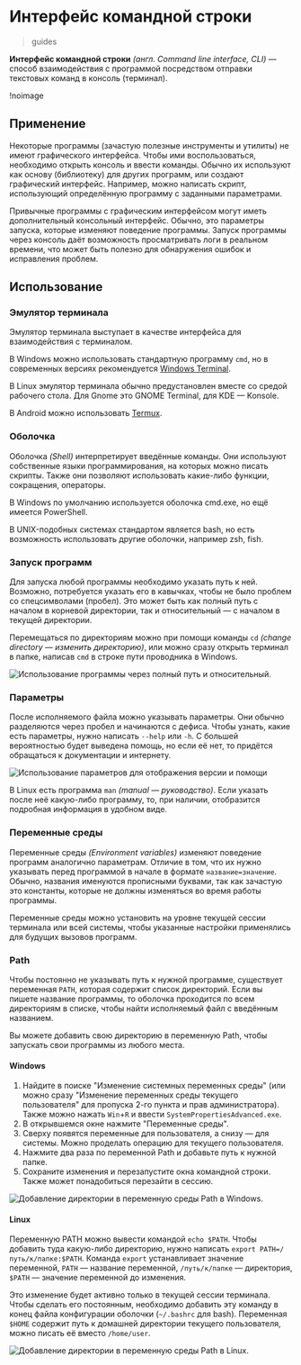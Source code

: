 # Интерфейс командной строки
> guides

**Интерфейс командной строки** *(англ. Command line interface, CLI)* — способ
взаимодействия с программой посредством отправки текстовых команд в консоль
(терминал).

!noimage

## Применение

Некоторые программы (зачастую полезные инструменты и утилиты) не имеют
графического интерфейса. Чтобы ими воспользоваться, необходимо открыть консоль
и ввести команды. Обычно их используют как основу (библиотеку) для других
программ, или создают графический интерфейс. Например, можно написать скрипт,
использующий определённую программу с заданными параметрами.

Привычные программы с графическим интерфейсом могут иметь дополнительный
консольный интерфейс. Обычно, это параметры запуска, которые изменяют поведение
программы. Запуск программы через консоль даёт возможность просматривать логи в
реальном времени, что может быть полезно для обнаружения ошибок и исправления
проблем.

## Использование

### Эмулятор терминала

Эмулятор терминала выступает в качестве интерфейса для взаимодействия с
терминалом.

В Windows можно использовать стандартную программу `cmd`, но в современных
версиях рекомендуется [Windows
Terminal](https://apps.microsoft.com/detail/windows-terminal/9N0DX20HK701).

В Linux эмулятор терминала обычно предустановлен вместе со средой рабочего
стола. Для Gnome это GNOME Terminal, для KDE — Konsole.

В Android можно использовать [Termux](https://termux.dev).

### Оболочка

Оболочка *(Shell)* интерпретирует введённые команды. Они используют собственные
языки программирования, на которых можно писать скрипты. Также они позволяют
использовать какие-либо функции, сокращения, операторы.

В Windows по умолчанию используется оболочка cmd.exe, но ещё имеется
PowerShell.

В UNIX-подобных системах стандартом является bash, но есть возможность
использовать другие оболочки, например zsh, fish.

### Запуск программ

Для запуска любой программы необходимо указать путь к ней. Возможно,
потребуется указать его в кавычках, чтобы не было проблем со спецсимволами
(пробел). Это может быть как полный путь с началом в корневой директории, так и
относительный — с началом в текущей директории.

Перемещаться по директориям можно при помощи команды `cd` *(change directory —
изменить директорию)*, или можно сразу открыть терминал в папке, написав `cmd`
в строке пути проводника в Windows.

![Использование программы через полный путь и
относительный.](/media/cli_usage.jpg)

### Параметры

После исполняемого файла можно указывать параметры. Они обычно разделяются
через пробел и начинаются с дефиса. Чтобы узнать, какие есть параметры, нужно
написать `--help` или `-h`. С большей вероятностью будет выведена помощь, но
если её нет, то придётся обращаться к документации и интернету.

![Использование параметров для отображения версии и
помощи](/media/cli_options.jpg)

В Linux есть программа `man` *(manual — руководство)*. Если указать после неё
какую-либо программу, то, при наличии, отобразится подробная информация в
удобном виде.

### Переменные среды

Переменные среды *(Environment variables)* изменяют поведение программ
аналогично параметрам. Отличие в том, что их нужно указывать перед программой
в начале в формате `название=значение`. Обычно, названия именуются прописными
буквами, так как зачастую это константы, которые не должны изменяться во время
работы программы.

Переменные среды можно установить на уровне текущей сессии терминала или всей
системы, чтобы указанные настройки применялись для будущих вызовов программ.

### Path

Чтобы постоянно не указывать путь к нужной программе, существует переменная
`PATH`, которая содержит список директорий. Если вы пишете название программы,
то оболочка проходится по всем директориям в списке, чтобы найти исполняемый
файл с введённым названием.

Вы можете добавить свою директорию в переменную Path, чтобы запускать свои
программы из любого места.

#### Windows

1. Найдите в поиске "Изменение системных переменных среды" (или можно сразу
"Изменение переменных среды текущего пользователя" для пропуска 2-го пункта и
прав администратора). Также можно нажать `Win`+`R` и ввести
`SystemPropertiesAdvanced.exe`.
2. В открывшемся окне нажмите "Переменные среды".
3. Сверху появятся переменные для пользователя, а снизу — для системы. Можно
проделать операцию для текущего пользователя.
4. Нажмите два раза по переменной Path и добавьте путь к нужной папке.
5. Сохраните изменения и перезапустите окна командной строки. Также может
понадобиться перезайти в сессию.

![Добавление директории в переменную среды Path в
Windows.](/media/cli_path_windows.png)

#### Linux

Переменную PATH можно вывести командой `echo $PATH`. Чтобы добавить туда
какую-либо директорию, нужно написать `export PATH=/путь/к/папке:$PATH`.
Команда `export` устанавливает значение переменной, `PATH` — название
переменной, `/путь/к/папке` — директория, `$PATH` — значение переменной до
изменения.

Это изменение будет активно только в текущей сессии терминала. Чтобы сделать
его постоянным, необходимо добавить эту команду в конец файла конфигурации
оболочки (`~/.bashrc` для bash). Переменная `$HOME` содержит путь к домашней
директории текущего пользователя, можно писать её вместо `/home/user`.

![Добавление директории в переменную среды Path в
Linux.](/media/cli_path_linux.png)
